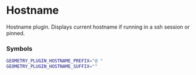 # Hostname

Hostname plugin. Displays current hostname if running in a ssh session or pinned.

### Symbols

```sh
GEOMETRY_PLUGIN_HOSTNAME_PREFIX="@ "
GEOMETRY_PLUGIN_HOSTNAME_SUFFIX=""
```

